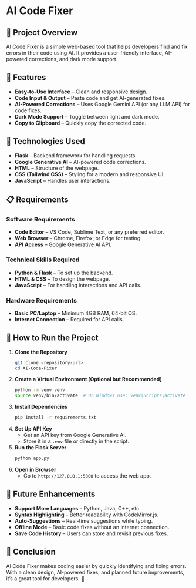 # AI Code Fixer

## 📌 Project Overview
AI Code Fixer is a simple web-based tool that helps developers find and fix errors in their code using AI. It provides a user-friendly interface, AI-powered corrections, and dark mode support.

## 🎯 Features
- **Easy-to-Use Interface** – Clean and responsive design.
- **Code Input & Output** – Paste code and get AI-generated fixes.
- **AI-Powered Corrections** – Uses Google Gemini API (or any LLM API) for code fixes.
- **Dark Mode Support** – Toggle between light and dark mode.
- **Copy to Clipboard** – Quickly copy the corrected code.

## 🔧 Technologies Used
- **Flask** – Backend framework for handling requests.
- **Google Generative AI** – AI-powered code corrections.
- **HTML** – Structure of the webpage.
- **CSS (Tailwind CSS)** – Styling for a modern and responsive UI.
- **JavaScript** – Handles user interactions.

## 📋 Requirements
### **Software Requirements**
- **Code Editor** – VS Code, Sublime Text, or any preferred editor.
- **Web Browser** – Chrome, Firefox, or Edge for testing.
- **API Access** – Google Generative AI API.

### **Technical Skills Required**
- **Python & Flask** – To set up the backend.
- **HTML & CSS** – To design the webpage.
- **JavaScript** – For handling interactions and API calls.

### **Hardware Requirements**
- **Basic PC/Laptop** – Minimum 4GB RAM, 64-bit OS.
- **Internet Connection** – Required for API calls.

## 🚀 How to Run the Project
1. **Clone the Repository**
   ```bash
   git clone <repository-url>
   cd AI-Code-Fixer
   ```
2. **Create a Virtual Environment (Optional but Recommended)**
   ```bash
   python -m venv venv
   source venv/bin/activate  # On Windows use: venv\Scripts\activate
   ```
3. **Install Dependencies**
   ```bash
   pip install -r requirements.txt
   ```
4. **Set Up API Key**
   - Get an API key from Google Generative AI.
   - Store it in a `.env` file or directly in the script.
5. **Run the Flask Server**
   ```bash
   python app.py
   ```
6. **Open in Browser**
   - Go to `http://127.0.0.1:5000` to access the web app.

## 🔮 Future Enhancements
- **Support More Languages** – Python, Java, C++, etc.
- **Syntax Highlighting** – Better readability with CodeMirror.js.
- **Auto-Suggestions** – Real-time suggestions while typing.
- **Offline Mode** – Basic code fixes without an internet connection.
- **Save Code History** – Users can store and revisit previous fixes.

## 📌 Conclusion
AI Code Fixer makes coding easier by quickly identifying and fixing errors. With a clean design, AI-powered fixes, and planned future improvements, it’s a great tool for developers. 🚀
